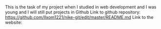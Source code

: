 This is the task of my project when I studied in web development and I was young and I will still put projects in Github
Link to github repository: https://github.com/Ilxom1221/nike-git/edit/master/README.md
Link to the website: 
